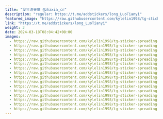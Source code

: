 ```yaml
---
title: "龙年洛天依 @zhaxia_cn"
description: "regular: https://t.me/addstickers/long_LuoTianyi"
featured_image: "https://raw.githubusercontent.com/kylelin1998/tg-sticker-spreading-worldwide-images/main/img/1f892283-3c68-4103-ae54-44d0bdd2572d.jpg"
link: "https://t.me/addstickers/long_LuoTianyi"
weight: 3
date: 2024-03-18T08:04:42+08:00
images:
  - https://raw.githubusercontent.com/kylelin1998/tg-sticker-spreading-worldwide-images/main/img/1f892283-3c68-4103-ae54-44d0bdd2572d.jpg
  - https://raw.githubusercontent.com/kylelin1998/tg-sticker-spreading-worldwide-images/main/img/4b7ff5d4-564c-481d-bd19-8ea1afd1c4b2.jpg
  - https://raw.githubusercontent.com/kylelin1998/tg-sticker-spreading-worldwide-images/main/img/f4f5f849-8b52-448e-ac4c-d41397242487.jpg
  - https://raw.githubusercontent.com/kylelin1998/tg-sticker-spreading-worldwide-images/main/img/097f58ec-3e9b-434d-8bac-bd8f91195b31.jpg
  - https://raw.githubusercontent.com/kylelin1998/tg-sticker-spreading-worldwide-images/main/img/f5859ee7-24d6-474b-99ee-9b8c7f3c94ff.jpg
  - https://raw.githubusercontent.com/kylelin1998/tg-sticker-spreading-worldwide-images/main/img/50949382-aaa2-4325-9257-09e0c9d38896.jpg
  - https://raw.githubusercontent.com/kylelin1998/tg-sticker-spreading-worldwide-images/main/img/cf560d4a-bc52-47b6-aeba-5d1dbeeed471.jpg
  - https://raw.githubusercontent.com/kylelin1998/tg-sticker-spreading-worldwide-images/main/img/93c35cc5-bd06-4801-8729-6e2e92291da0.jpg
  - https://raw.githubusercontent.com/kylelin1998/tg-sticker-spreading-worldwide-images/main/img/26f4d5f0-9d35-472b-8039-a19db2599fff.jpg
  - https://raw.githubusercontent.com/kylelin1998/tg-sticker-spreading-worldwide-images/main/img/e8ca8a67-dfaa-4f04-9951-5a0688a1dd74.jpg
  - https://raw.githubusercontent.com/kylelin1998/tg-sticker-spreading-worldwide-images/main/img/6f51aaa6-4331-4ead-bb75-30c972539051.jpg
  - https://raw.githubusercontent.com/kylelin1998/tg-sticker-spreading-worldwide-images/main/img/83a4336b-2b3b-40bd-bca7-9898c5d20847.jpg
  - https://raw.githubusercontent.com/kylelin1998/tg-sticker-spreading-worldwide-images/main/img/7831492a-5ce4-44bf-a3da-1fd5301893b0.jpg
  - https://raw.githubusercontent.com/kylelin1998/tg-sticker-spreading-worldwide-images/main/img/de886a65-7345-4793-be4b-3e4e776b09fe.jpg
  - https://raw.githubusercontent.com/kylelin1998/tg-sticker-spreading-worldwide-images/main/img/e5e9bdc0-d25e-49ab-8f15-d3223e687b8f.jpg
  - https://raw.githubusercontent.com/kylelin1998/tg-sticker-spreading-worldwide-images/main/img/9cc529ef-d0af-4eb1-8edf-54a8925c531f.jpg
---
```

